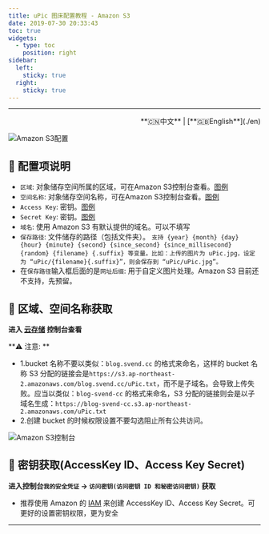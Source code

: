 ```yaml
---
title: uPic 图床配置教程 - Amazon S3
date: 2019-07-30 20:33:43
toc: true
widgets:
  - type: toc
    position: right
sidebar:
  left:
    sticky: true
  right:
    sticky: true
---
```


<hr><!-- i18n --><div align="right">**🇨🇳中文** | [**🇬🇧English**](./en)</div><!-- i18n -->

![Amazon S3配置](https://gitee.com/gee1k/oss/raw/master/tutorials/amazon_s3-host.png)

## 📝 配置项说明

- `区域`: 对象储存空间所属的区域，可在Amazon S3控制台查看。[图例](#🧰-区域、空间名称获取)
- `空间名称`: 对象储存空间名称，可在Amazon S3控制台查看。[图例](#🧰-区域、空间名称获取)
- `Access Key`: 密钥。[图例](#🔑-密钥获取-AccessKey-ID、Access-Key-Secret)
- `Secret Key`: 密钥。[图例](#🔑-密钥获取-AccessKey-ID、Access-Key-Secret)
- `域名`: 使用 Amazon S3 有默认提供的域名。可以不填写
- `保存路径`: 文件储存的路径（包括文件夹）。 `支持 {year} {month} {day} {hour} {minute} {second} {since_second} {since_millisecond} {random} {filename} {.suffix} 等变量。比如：上传的图片为 uPic.jpg，设定为 “uPic/{filename}{.suffix}”，则会保存到 “uPic/uPic.jpg”。`
- 在`保存路径`输入框后面的是`网址后缀`: 用于自定义图片处理。Amazon S3 目前还不支持，先预留。

## 🧰 区域、空间名称获取

**进入 [云存储](https://s3.console.aws.amazon.com/s3) 控制台查看**

**⚠️ 注意: **
- 1.bucket 名称不要以类似：`blog.svend.cc` 的格式来命名，这样的 bucket 名称 S3 分配的链接会是`https://s3.ap-northeast-2.amazonaws.com/blog.svend.cc/uPic.txt`，而不是子域名。会导致上传失败。应当以类似：`blog-svend-cc` 的格式来命名，S3 分配的链接则会是以子域名生成：`https://blog-svend-cc.s3.ap-northeast-2.amazonaws.com/uPic.txt`
- 2.创建 bucket 的时候权限设置不要勾选阻止所有公共访问。

![Amazon S3控制台](https://gitee.com/gee1k/oss/raw/master/tutorials/amazon_s3-info.png)

## 🔑 密钥获取(AccessKey ID、Access Key Secret)

**进入控制台`我的安全凭证` -> `访问密钥(访问密钥 ID 和秘密访问密钥)` 获取**
- 推荐使用 Amazon 的 [IAM](https://docs.aws.amazon.com/zh_cn/IAM/latest/UserGuide/introduction.html) 来创建 AccessKey ID、Access Key Secret。可更好的设置密钥权限，更为安全

<hr>
